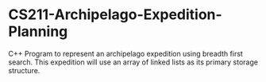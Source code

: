 # CS211-Archipelago-Expedition-Planning
C++ Program to represent an archipelago expedition using breadth first search. This expedition will use an array of linked lists as its primary storage structure.
